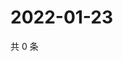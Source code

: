# 2022-01-23

共 0 条

<!-- BEGIN WEIBO -->
<!-- 最后更新时间 Sun Jan 23 2022 20:22:31 GMT+0800 (China Standard Time) -->

<!-- END WEIBO -->
